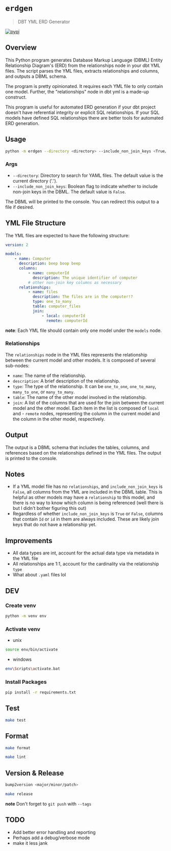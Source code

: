# `erdgen`

> DBT YML ERD Generator

[![pypi](https://img.shields.io/pypi/v/erdgen?style=for-the-badge)](https://pypi.org/project/erdgen/)

## Overview

This Python program generates Database Markup Language (DBML) Entity Relationship Diagram's (ERD) from the relationships node in your dbt YML files. The script parses the YML files, extracts relationships and columns, and outputs a DBML schema.

The program is pretty opinionated. It requires each YML file to only contain one model. Further, the "relationships" node in dbt yml is a made-up construct.

This program is useful for automated ERD generation if your dbt project doesn't have referential integrity or explicit SQL relationships. If your SQL models have defined SQL relationships there are better tools for automated ERD generation.

## Usage

```bash
python -m erdgen --directory <directory> --include_non_join_keys <True/False>
```

### Args

- `--directory`: Directory to search for YAML files. The default value is the current directory ('.').
- `--include_non_join_keys`: Boolean flag to indicate whether to include non-join keys in the DBML. The default value is `False`.

The DBML will be printed to the console. You can redirect this output to a file if desired.

## YML File Structure

The YML files are expected to have the following structure:

```yml
version: 2

models:
    - name: Computer
      description: beep boop beep
      columns:
          - name: computerId
            description: The unique identifier of computer
          # other non-join key columns as necessary
      relationships:
          - name: files
            description: The files are in the computer!?
            type: one_to_many
            table: computer_files
            join:
                - local: computerId
                  remote: computerId
```

**note**: Each YML file should contain only one model under the `models` node.

### Relationships

The `relationships` node in the YML files represents the relationship between the current model and other models. It is composed of several sub-nodes:

- `name`: The name of the relationship.
- `description`: A brief description of the relationship.
- `type`: The type of the relationship. It can be `one_to_one`, `one_to_many`, `many_to_one`, or `many_to_many`.
- `table`: The name of the other model involved in the relationship.
- `join`: A list of the columns that are used for the join between the current model and the other model. Each item in the list is composed of `local` and - `remote` nodes, representing the column in the current model and the column in the other model, respectively.

## Output

The output is a DBML schema that includes the tables, columns, and references based on the relationships defined in the YML files. The output is printed to the console.

## Notes

- If a YML model file has no `relationships`, and `include_non_join_keys` is `False`, all columns from the YML are included in the DBML table. This is helpful as other models may have a `relationship` to this model, and there is no way to know which column is being referenced (well there is but I didn't bother figuring this out)
- Regardless of whether `include_non_join_keys` is `True` or `False`, columns that contain `Id` or `id` in them are always included. These are likely join keys that do not have a relationship yet.

## Improvements

- All data types are int, account for the actual data type via metadata in the YML file
- All relationships are 1:1, account for the cardinality via the relationship `type`
- What about `.yaml` files lol

## DEV

### Create venv

```bash
python -m venv env
```

### Activate venv

- unix

```bash
source env/bin/activate
```

- windows

```bash
env\Scripts\activate.bat
```

### Install Packages

```bash
pip install -r requirements.txt
```

## Test

```bash
make test
```

## Format

```bash
make format
```

```bash
make lint
```

## Version & Release

```bash
bump2version <major/minor/patch>
```

```bash
make release
```

**note** Don't forget to `git push` with `--tags`

## TODO

- Add better error handling and reporting
- Perhaps add a debug/verbose mode
- make it less jank
